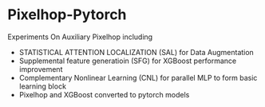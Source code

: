 # Pixelhop-Pytorch

Experiments On Auxiliary Pixelhop including 
* STATISTICAL ATTENTION LOCALIZATION (SAL) for Data Augmentation
* Supplemental feature generatioin (SFG) for XGBoost performance improvement
* Complementary Nonlinear Learning (CNL) for parallel MLP to form basic learning block
* Pixelhop and XGBoost converted to pytorch models

